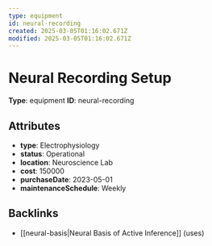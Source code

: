 ```yaml
---
type: equipment
id: neural-recording
created: 2025-03-05T01:16:02.671Z
modified: 2025-03-05T01:16:02.671Z
---
```


# Neural Recording Setup

**Type**: equipment
**ID**: neural-recording

## Attributes

- **type**: Electrophysiology
- **status**: Operational
- **location**: Neuroscience Lab
- **cost**: 150000
- **purchaseDate**: 2023-05-01
- **maintenanceSchedule**: Weekly

## Backlinks

- [[neural-basis|Neural Basis of Active Inference]] (uses)

